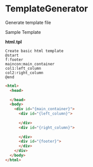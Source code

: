 # TemplateGenerator
Generate template file

Sample Template

**html.tpl**  
```
Create basic html template  
@start  
f:footer  
maincon:main_container  
col1:left_column  
col2:right_column  
@end
```  


```html
<html>
  <head>
    
  </head>
  <body>
    <div id="{main_container}">
      <div id="{left_column}">
      
      </div>
      <div id="{right_column}">
      
      </div>      
      <div id="{footer}">
      </div>      
    </div>
  </body>
</html>
```
